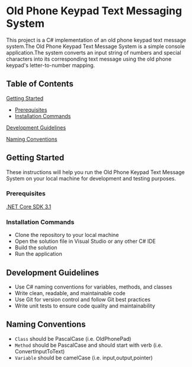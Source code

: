 # Old Phone Keypad Text Messaging System
This project is a C# implementation of an old phone keypad text message system.The Old Phone Keypad Text Message System is a simple console application.The system converts an input string of numbers and special characters into its corresponding text message using the old phone keypad's letter-to-number mapping.
## Table of Contents
[Getting Started](#getting-started)
- [Prerequisites](#prerequisites)
- [Installation Commands](#installation-commands)

[Development Guidelines](#development-guidelines)

[Naming Conventions](#naming-conventions)

## Getting Started
These instructions will help you run the Old Phone Keypad Text Message System on your local machine for development and testing purposes.

### Prerequisites
[.NET Core SDK 3.1](https://dotnet.microsoft.com/en-us/download/dotnet/3.1)
### Installation Commands
- Clone the repository to your local machine
- Open the solution file in Visual Studio or any other C# IDE
- Build the solution
- Run the application

## Development Guidelines
- Use C# naming conventions for variables, methods, and classes
- Write clean, readable, and maintainable code
- Use Git for version control and follow Git best practices
- Write unit tests to ensure code quality and maintainability

## Naming Conventions 
- `Class` should be PascalCase (i.e. OldPhonePad)
- `Method` should be PascalCase and should start with verb (i.e. ConvertInputToText)
- `Variable` should be camelCase (i.e. input,output,pointer)
